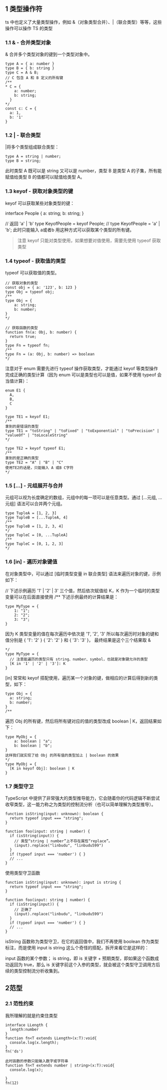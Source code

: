 ## 1 类型操作符

ts 中也定义了大量类型操作，例如 &（对象类型合并）、|（联合类型）等等，这些操作可以操作 TS 的类型

### 1.1 & - 合并类型对象
& 合并多个类型对象的键到一个类型对象中。

```
type A = { a: number }
type B = { b: string }
type C = A & B;
// C 包含 A 和 B 定义的所有键
/**
* C = {
    a: number;
    b: string;
  }
*/
const c: C = {
  a: 1,
  b: '1'
}
```
### 1.2 | - 联合类型

|将多个类型组成联合类型：
```
type A = string | number;
type B = string;
```
此时类型 A 既可以是 string 又可以是 number，类型 B 是类型 A 的子集，所有能赋值给类型 B 的值都可以赋值给类型 A。

### 1.3 keyof - 获取对象类型的键

keyof 可以获取某些对象类型的键：

interface People {
  a: string;
  b: string;
}

// 返回 'a' | 'b'
type KeyofPeople = keyof People;
// type KeyofPeople = 'a' | 'b';   此时只能输入 a或者b
用这种方式可以获取某个类型的所有键。

> 注意 keyof 只能对类型使用，如果想要对值使用，需要先使用 typeof 获取类型

### 1.4 typeof - 获取值的类型

typeof 可以获取值的类型。

```
// 获取对象的类型
const obj = { a: '123', b: 123 }
type Obj = typeof obj;
/**
type Obj = {
    a: string;
    b: number;
}
*/

// 获取函数的类型
function fn(a: Obj, b: number) {
  return true;
}
type Fn = typeof fn;
/**
type Fn = (a: Obj, b: number) => boolean
*/

```
注意对于 enum 需要先进行 typeof 操作获取类型，才能通过 keyof 等类型操作完成正确的类型计算（因为 enum 可以是类型也可以是值，如果不使用 typeof 会当值计算）：
```
enum E1 {
  A,
  B,
  C
}

type TE1 = keyof E1;
/**
拿到的是错误的类型
type TE1 = "toString" | "toFixed" | "toExponential" | "toPrecision" | "valueOf" | "toLocaleString"
*/

type TE2 = keyof typeof E1;
/**
拿到的是正确的类型
type TE2 = "A" | "B" | "C"
使用TE2的话是，只能输入 A 或B C字符
*/
```

### 1.5 [...] - 元组展开与合并

元组可以视为长度确定的数组，元组中的每一项可以是任意类型。通过 [...元组, ...元组] 语法可以合并两个元组。

```
type TupleA = [1, 2, 3]
type TupleB = [...TupleA, 4]
/**
type TupleB = [1, 2, 3, 4]
*/
type TupleC = [0, ...TupleA]
/**
type TupleC = [0, 1, 2, 3]
*/
```

### 1.6 [in] - 遍历对象键值

在对象类型中，可以通过 [临时类型变量 in 联合类型] 语法来遍历对象的键，示例如下：

// 下述示例遍历 '1' | '2' | 3' 三个值，然后依次赋值给 K，K 作为一个临时的类型变量可以在后面直接使用 
/**
下述示例最终的计算结果是：
```
type MyType = {
    1: "1";
    2: "2";
    3: "3";
}
```
因为 K 类型变量的值在每次遍历中依次是 '1', '2', '3' 所以每次遍历时对象的键和值分别是 { '1': '2' } { '2': '2' } 和 { '3': '3' }，
最终结果是这个三个结果取 &
```
*/
type MyType = {
  // 注意能遍历的类型只有 string、number、symbol，也就是对象键允许的类型
  [K in '1' | '2' | '3']: K 
}
```

[in] 常常和 keyof 搭配使用，遍历某一个对象的键，做相应的计算后得到新的类型，如下：
```
type Obj = {
  a: string;
  b: number;
}
/**
```
遍历 Obj 的所有键，然后将所有键对应的值的类型改成 boolean | K，返回结果如下：
```
type MyObj = {
    a: boolean | "a";
    b: boolean | "b";
}
这样我们就实现了给 Obj 的所有值的类型加上 | boolean 的效果
*/
type MyObj = {
  [K in keyof Obj]: boolean | K
}
```


### 1.7  类型守卫
TypeScript 中提供了非常强大的类型推导能力，它会随着你的代码逻辑不断尝试收窄类型，这一能力称之为类型的控制流分析（也可以简单理解为类型推导）。

```
function isString(input: unknown): boolean {
  return typeof input === "string";
}

function foo(input: string | number) {
  if (isString(input)) {
    // 类型“string | number”上不存在属性“replace”。
    (input).replace("linbudu", "linbudu599")
  }
  if (typeof input === 'number') { }
  // ...
}
```

使用类型守卫函数
```
function isString(input: unknown): input is string {
  return typeof input === "string";
}

function foo(input: string | number) {
  if (isString(input)) {
    // 正确了
    (input).replace("linbudu", "linbudu599")
  }
  if (typeof input === 'number') { }
  // ...
}
```

isString 函数称为类型守卫，在它的返回值中，我们不再使用 boolean 作为类型标注，而是使用 input is string 这么个奇怪的搭配，拆开来看它是这样的：

input 函数的某个参数；
is string，即 is 关键字 + 预期类型，即如果这个函数成功返回为 true，那么 is 关键字前这个入参的类型，就会被这个类型守卫调用方后续的类型控制流分析收集到。
## 2范型

### 2.1 范性约束

我所理解的就是约束住类型

```
interface LLength {
  length:number
}
function fn<T extends LLength>(x:T):void{
  console.log(x.length);
}
fn('ds')
```

```
此时函数的参数只能输入数字或字符串
function fn<T extends number | string>(x:T):void{
  console.log(x);
  
}
fn(12)
```
